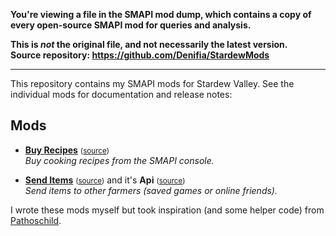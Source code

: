 **You're viewing a file in the SMAPI mod dump, which contains a copy of every open-source SMAPI mod
for queries and analysis.**

**This is _not_ the original file, and not necessarily the latest version.**  
**Source repository: https://github.com/Denifia/StardewMods**

----

This repository contains my SMAPI mods for Stardew Valley. See the individual mods for
documentation and release notes:

## Mods

* **[Buy Recipes](http://www.nexusmods.com/stardewvalley/mods/1126)** <small>([source](BuyRecipes))</small>  
  _Buy cooking recipes from the SMAPI console._

* **[Send Items](http://www.nexusmods.com/stardewvalley/mods/1087)** <small>([source](SendItems))</small> and it's **Api** <small>([source](SendItemsApi))</small>  
  _Send items to other farmers (saved games or online friends)._
  
I wrote these mods myself but took inspiration (and some helper code) from [Pathoschild](https://github.com/Pathoschild).